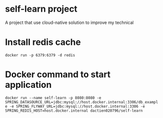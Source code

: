 # self-learn project
A project that use cloud-native solution to improve my technical

# Install redis cache
`docker run -p 6379:6379 -d redis`

# Docker command to start application
`docker run --name self-learn -p 8080:8080 -e SPRING_DATASOURCE_URL=jdbc:mysql://host.docker.internal:3306/db_example -e SPRING_FLYWAY_URL=jdbc:mysql://host.docker.internal:3306 -e SPRING_REDIS_HOST=host.docker.internal dactien020796/self-learn`